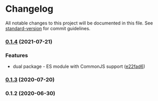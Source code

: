 # Changelog

All notable changes to this project will be documented in this file. See [standard-version](https://github.com/conventional-changelog/standard-version) for commit guidelines.

### [0.1.4](https://github.com/toolbuilder/isnumber/compare/v0.1.3...v0.1.4) (2021-07-21)


### Features

* dual package - ES module with CommonJS support ([e22fad6](https://github.com/toolbuilder/isnumber/commit/e22fad6bc095246656bfa1bbe6f8d8323b959e6c))

### [0.1.3](https://github.com/toolbuilder/isnumber/compare/v0.1.2...v0.1.3) (2020-07-20)

### 0.1.2 (2020-06-30)
